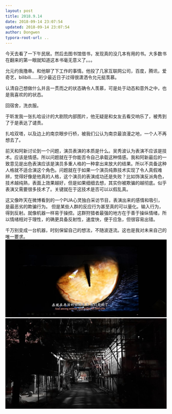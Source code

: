 ```yaml
---
layout: post
title: 2018.9.14
date: 2018-09-14 23:07:54
updated: 2018-09-14 23:07:54
author: Dongwen
typora-root-url: ..
---
```




今天去看了一下午民居。然后去图书馆借书，发现真的没几本有用的书。大多数书在翻来的第一眼就知道这本书毫无意义了。。。

允元约我撸串。和他聊了下工作的事情。他投了几家互联网公司，百度，腾讯，爱奇艺，bilibili……珩少最近日子过得很潇洒令允元挺羡慕。

认清自己想做什么并且一贯而之的状态确令人羡慕，可是处于动态和意外之中，也是我喜欢的的状态。

回宿舍，洗衣服。

于昕发我一张扎哈设计的大剧院内部图片，他无疑是和女友去看交响乐了，被秀到了于是表达了谴责。

扎哈双塔，以及边上的南京眼步行桥，被我们公认为南京最浪漫之地，一个人不再想去了。

前天和阿新讨论到一个问题，演员表演的本质是什么。吴秀波认为表演不应该是技术。应该是情感。所以问题就在于你能否令自己承载这种情感。我和阿新最后的一致意见是出色表演应该是演员多重人格的一种拿出来放大的结果。所以不具备这种人格就不适合演这个角色。问题就在于如果一个演员纯靠技术实现了令人真假难辨，觉得好像是他真的人格，这个演员的表演成功还是失败？比如饰演反派角色，技术越纯熟，表面上效果越好，但是如果细细去想，其实你被欺骗的越彻底。似乎表演又需要很多技术了。关键就在于这技术是否可以以假乱真。

这又像昨天在微博看到的一个PUA心灵独白采访节目，表演出来的感情和吸引，是最恶劣的欺骗行为。
但是某些人群的反应行为甚至真的可以量化。输入行为，得到反射。就像机器一样易于操控。这群狩猎者最强的地方在于善于操纵情绪，所以情绪相对于理性，的确更具备反射性，速度快，便于应急，但很容易出错。

千万别变成一台机器，时刻保留自己的想法，不随波逐流。这也是我对未来自己的唯一要求。  ![](/img/in-post/x53989113.jpg)
![](/img/in-post/x53989112.jpg)
